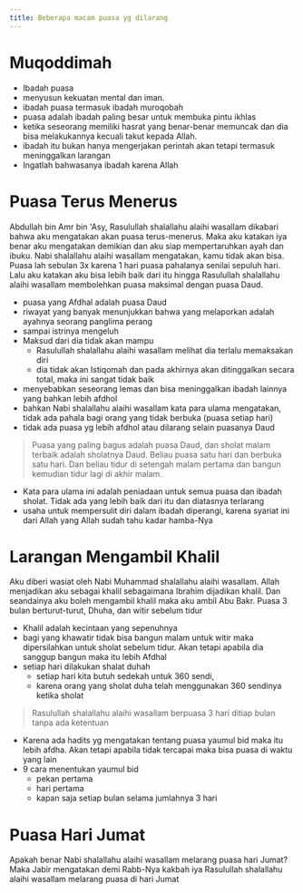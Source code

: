 ```yaml
---
title: Beberapa macam puasa yg dilarang
---
```


# Muqoddimah

- Ibadah puasa
- menyusun kekuatan mental dan iman.
- ibadah puasa termasuk ibadah muroqobah
- puasa adalah ibadah paling besar untuk membuka pintu ikhlas
- ketika seseorang memiliki hasrat yang benar-benar memuncak dan dia bisa melakukannya kecuali takut kepada Allah. 
- ibadah itu bukan hanya mengerjakan perintah akan tetapi termasuk meninggalkan larangan
- Ingatlah bahwasanya ibadah karena Allah

# Puasa Terus Menerus

Abdullah bin Amr bin 'Asy, Rasulullah shalallahu alaihi wasallam dikabari bahwa aku mengatakan akan puasa terus-menerus. Maka aku katakan iya benar aku mengatakan demikian dan aku siap mempertaruhkan ayah dan ibuku. Nabi shalallahu alaihi wasallam mengatakan, kamu tidak akan bisa. Puasa lah sebulan 3x karena 1 hari puasa pahalanya senilai sepuluh hari. Lalu aku katakan aku bisa lebih baik dari itu hingga Rasulullah shalallahu alaihi wasallam membolehkan puasa maksimal dengan puasa Daud.

- puasa yang Afdhal adalah puasa Daud 
- riwayat yang banyak menunjukkan bahwa yang melaporkan adalah ayahnya seorang panglima perang 
- sampai istrinya mengeluh
- Maksud dari dia tidak akan mampu 
  - Rasulullah shalallahu alaihi wasallam melihat dia terlalu memaksakan diri
  - dia tidak akan Istiqomah dan pada akhirnya akan ditinggalkan secara total, maka ini sangat tidak baik
- menyebabkan seseorang lemas dan bisa meninggalkan ibadah lainnya yang bahkan lebih afdhol
- bahkan Nabi shalallahu alaihi wasallam kata para ulama mengatakan, tidak ada pahala bagi orang yang tidak berbuka (puasa setiap hari)
- tidak ada puasa yg lebih afdhol atau dilarang selain puasanya Daud

> Puasa yang paling bagus adalah puasa Daud, dan sholat malam terbaik adalah sholatnya Daud. Beliau puasa satu hari dan berbuka satu hari. Dan beliau tidur di setengah malam pertama dan bangun kemudian tidur lagi di akhir malam.

- Kata para ulama ini adalah peniadaan untuk semua puasa dan ibadah sholat. Tidak ada yang lebih baik dari itu dan diatasnya terlarang 
- usaha untuk mempersulit diri dalam ibadah diperangi, karena syariat ini dari Allah yang Allah sudah tahu kadar hamba-Nya


# Larangan Mengambil Khalil 

Aku diberi wasiat oleh Nabi Muhammad shalallahu alaihi wasallam. Allah menjadikan aku sebagai khalil sebagaimana Ibrahim dijadikan khalil. Dan seandainya aku boleh mengambil khalil maka aku ambil Abu Bakr. Puasa 3 bulan berturut-turut, Dhuha, dan witir sebelum tidur

- Khalil adalah kecintaan yang sepenuhnya
- bagi yang khawatir tidak bisa bangun malam untuk witir maka dipersilahkan untuk sholat sebelum tidur. Akan tetapi apabila dia sanggup bangun maka itu lebih Afdhal
- setiap hari dilakukan shalat duhah
  - setiap hari kita butuh sedekah untuk 360 sendi, 
  - karena orang yang sholat duha telah menggunakan 360 sendinya ketika sholat 

> Rasulullah shalallahu alaihi wasallam berpuasa 3 hari ditiap bulan tanpa ada ketentuan

- Karena ada hadits yg mengatakan tentang puasa yaumul bid maka itu lebih afdha. Akan tetapi apabila tidak tercapai maka bisa puasa di waktu yang lain
- 9 cara menentukan yaumul bid 
  - pekan pertama 
  - hari pertama
  - kapan saja setiap bulan selama jumlahnya 3 hari

# Puasa Hari Jumat

Apakah benar Nabi shalallahu alaihi wasallam melarang puasa hari Jumat? Maka Jabir mengatakan demi Rabb-Nya kakbah iya Rasulullah shalallahu alaihi wasallam melarang puasa di hari Jumat